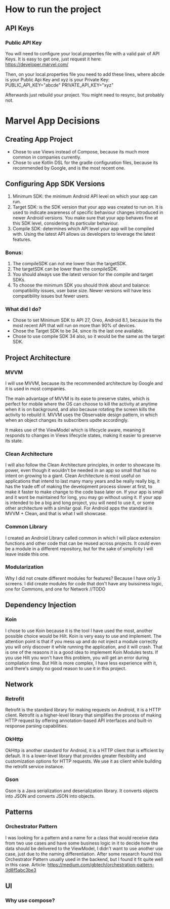 # How to run the project
## API Keys
### Public API Key
You will need to configure your local.properties file with a valid pair of API Keys. It is easy to get one, just request it here: https://developer.marvel.com/

Then, on your local.properties file you need to add these lines, where abcde is your Public Api Key and xyz is your Private Key:
PUBLIC_API_KEY="abcde"
PRIVATE_API_KEY="xyz"

Afterwards just rebuild your project. You might need to resync, but probably not.

# Marvel App Decisions

## Creating App Project
- Chose to use Views instead of Compose, because its much more common in companies currently.
- Chose to use Kotlin DSL for the gradle configuration files, because its recommended by Google, and is the most recent one.


## Configuring App SDK Versions
1. Minimum SDK: the minimum Android API level on which your app can run.
2. Target SDK: is the SDK version that your app was created to run on. It is used to indicate awareness of specific behaviour changes introduced in newer Android versions. You make sure that your app behaves fine at this SDK level, considering its particular behaviour.
3. Compile SDK: determines which API level your app will be compiled with. Using the latest API allows us developers to leverage the latest features.

### Bonus:
1. The compileSDK can not me lower than the targetSDK.
2. The targetSDK can be lower than the compileSDK.
3. You should always use the latest version for the compile and target SDKs.
4. To choose the minimum SDK you should think about and balance: compatibility issues, user base size. Newer versions will have less compatibility issues but fewer users.

### What did I do?
- Chose to set Minimum SDK to API 27, Oreo, Android 8.1, because its the most recent API that will run on more than 90% of devices.
- Chose the Target SDK to be 34, since its the last one available.
- Chose to use compile SDK 34 also, so it would be the same as the target SDK.

## Project Architecture
### MVVM
I will use MVVM, because its the recommended architecture by Google and it is used in most companies.

The main advantage of MVVM is its ease to preserve states, which is perfect for mobile where the OS can choose to kill the activity at anytime when it is on background, and also because rotating the screen kills the activity to rebuild it. MVVM uses the Observable design pattern, in which when an object changes its subscribers updte accordingly.

It makes use of the ViewModel which is lifecycle aware, meaning it responds to changes in Views lifecycle states, making it easier to preserve its state.

### Clean Architecture
I will also follow the Clean Architecture principles, in order to showcase its power, even though it wouldn't be needed in an app so small that has no intent on growing to a giant. Clean Architecture is most useful on applications that intend to last many many years and be really really big, it has the trade off of making the development process slower at first, to make it faster to make change to the code base later on. If your app is small and it wont be maintained for long, you may go without using it. If your app is intended to be a big and long project, you will need to use it, or some other architecture with a similar goal. For Android apps the standard is MVVM + Clean, and that is what I will showcase.

### Common Library
I created an Android Library called common in which I will place extension functions and other code that can be reused across projects. It could even be a module in a different repository, but for the sake of simplicity I will leave inside this one.

### Modularization
Why I did not create different modules for features? Because I have only 3 screens. I did create modules for code that don't have any buissiness logic, one for Commons, and one for Network //TODO

## Dependency Injection
### Koin
I chose to use Koin because it is the tool I have used the most, another possible choice would be Hilt. Koin is very easy to use and implement. The attention point is that if you mess up and do not inject a module correctly you will only discover it while running the application, and it will crash. That is one of the reasons it is a good idea to implement Koin Modules tests. If you use Hilt you won't have this problem, you will get an error during compilation time. But Hilt is more complex, I have less experience with it, and there's simply no good reason to use it in this project. 

## Network
### Retrofit
Retrofit is the standard library for making requests on Android, it is a HTTP client. Retrofit is a higher-level library that simplifies the process of making HTTP request by offering annotation-based API interfaces and built-in response parsing capabilities.
### OkHttp
OkHttp is another standard for Android, it is a HTTP client that is efficient by default. It is a lower-level library that provides greater flexibility and customization options for HTTP requests. We use it as client while building the retrofit service instance.
### Gson
Gson is a Java serialization and deserialization library. It converts objects into JSON and converts JSON into objects.

## Patterns
### Orchestrator Pattern
I was looking for a pattern and a name for a class that would receive data from two use cases and have some business logic in it to decide how the data should be delivered to the ViewModel, I didn't want to use another use case, just due to the naming differentiation. After some research found this Orchestrator Pattern usually used in the backend, but I found it fit quite well in this case. Article: https://medium.com/gbtech/orchestration-pattern-3d8f5abc3be3

## UI
### Why use compose?

